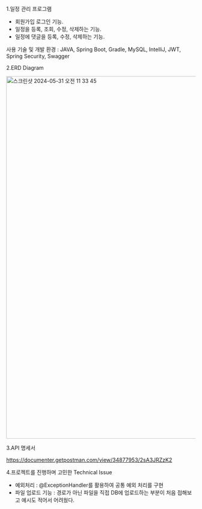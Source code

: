 1.일정 관리 프로그램

 - 회원가입 로그인 기능.
 - 일정을 등록, 조회, 수정, 삭제하는 기능.
 - 일정에 댓글을 등록, 수정, 삭제하는 기능.

사용 기술 및 개발 환경 : JAVA, Spring Boot, Gradle, MySQL, IntelliJ, JWT, Spring Security, Swagger

2.ERD Diagram

<img width="965" alt="스크린샷 2024-05-31 오전 11 33 45" src="https://github.com/momoysm/schedule-management/assets/90163578/123831c8-8811-4205-8813-8eeb771ebd01">

3.API 명세서

https://documenter.getpostman.com/view/34877953/2sA3JRZzK2

4.프로젝트를 진행하며 고민한 Technical Issue
 - 예외처리 : @ExceptionHandler를 활용하여 공통 예외 처리를 구현
 - 파일 업로드 기능 : 경로가 아닌 파일을 직접 DB에 업로드하는 부분이 처음 접해보고 예시도 적어서 어려웠다.
